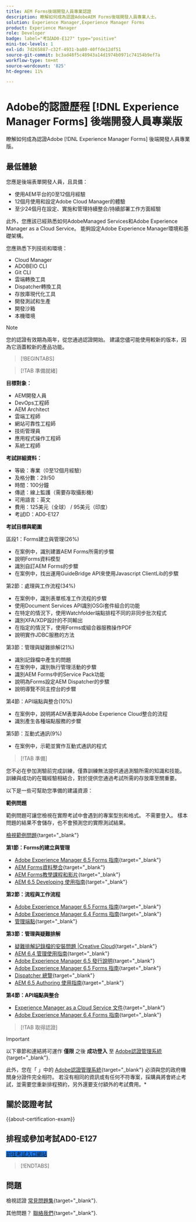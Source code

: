 ```yaml
---
title: AEM Forms後端開發人員專業認證
description: 瞭解如何成為認證AdobeAEM Forms後端開發人員專業人士。
solution: Experience Manager,Experience Manager Forms
product: Experience Manager
role: Developer
badge: label="考試AD0-E127" type="positive"
mini-toc-levels: 1
exl-id: 7d265887-c32f-4931-ba80-40ffde12df51
source-git-commit: bc3ad48f5c48943a14d1974b0971c74154b9ef7a
workflow-type: tm+mt
source-wordcount: '825'
ht-degree: 11%

---
```


# Adobe的認證歷程 [!DNL Experience Manager Forms] 後端開發人員專業版

瞭解如何成為認證Adobe [!DNL Experience Manager Forms] 後端開發人員專業版。

## 最低體驗

您應是後端表單開發人員，且具備：

* 使用AEM平台的0至12個月經驗
* 12個月使用和設定Adobe Cloud Manager的體驗
* 至少24個月在設定、實施和管理持續整合/持續部署工作方面經驗

此外，您應該已經熟悉如何AdobeManaged Services和Adobe Experience Manager as a Cloud Service。 能夠設定Adobe Experience Manager環境和基礎架構。

您應熟悉下列技術和環境：

* Cloud Manager
* ADOBEIO CLI
* Git CLI
* 雲端轉換工具
* Dispatcher轉換工具
* 存放庫現代化工具
* 開發測試和生產
* 開發沙箱
* 本機環境

>[!NOTE]
>
>您的認證有效期為兩年，從您通過認證開始。 建議您儘可能使用較新的版本，因為它涵蓋較新的產品功能。

>[!BEGINTABS]

>[!TAB 準備就緒]

**目標對象：**

* AEM開發人員
* DevOps工程師
* AEM Architect
* 雲端工程師
* 網站可靠性工程師
* 技術管理員
* 應用程式操作工程師
* 系統工程師

**考試詳細資料：**

* 等級：專業（0至12個月經驗）
* 及格分數：29/50
* 時間：100分鐘
* 傳遞：線上監護（需要存取攝影機）
* 可用語言：英文
* 費用：125美元（全球） / 95美元（印度）
* 考試ID：AD0-E127

**考試目標與範圍**

區段1：Forms建立與管理(26%)

* 在案例中，識別建置AEM Forms所需的步驟
* 說明Forms資料模型
* 識別自訂AEM Forms的步驟
* 在案例中，找出運用GuideBridge API來使用Javascript ClientLib的步驟

第2節：處理與工作流程(34%)

* 在案例中，識別表單核准工作流程的步驟
* 使用Document Services API識別OSGi套件組合的功能
* 在特定的情況下，使用Watchfolder端點排程不同的非同步批次程式
* 識別XFA/XDP設計的不同輸出
* 在指定的情況下，使用Forms或組合器服務操作PDF
* 說明實作JDBC服務的方法

第3節：管理與疑難排解(21%)

* 識別記錄檔中產生的問題
* 在案例中，識別執行管理活動的步驟
* 識別AEM Forms中的Service Pack功能
* 說明為Forms設定AEM Dispatcher的步驟
* 說明導覽不同主控台的步驟

第4節：API端點與整合(10%)

* 在案例中，說明將AEM表單與Adobe Experience Cloud整合的流程
* 識別產生各種端點服務的步驟

第5節：互動式通訊(9%)

* 在案例中，示範並實作互動式通訊的程式

>[!TAB 準備]

您不必在參加測驗前完成訓練，僅靠訓練無法提供通過測驗所需的知識和技能。 訓練與成功的在職經驗相結合，對於提供您通過考試所需的存放庫至關重要。

以下是一些可幫助您準備的建議資源：

**範例問題**

範例問題可讓您檢視在實際考試中會遇到的專案型別和格式。 不需要登入。 樣本問題的結果不會儲存，也不會預測您的實際測試結果。

[檢視範例問題](https://scorpion.caveon.com/launchpad/ad0-e127-adobe-experience-manager-backend-forms-developer-professional-copy-7s2acv){target="_blank"}

**第1節：Forms的建立與管理**

* [Adobe Experience Manager 6.5 Forms 指南](https://experienceleague.adobe.com/docs/experience-manager-65/forms/home.html){target="_blank"}
* [AEM Forms資料整合](https://experienceleague.adobe.com/docs/experience-manager-65/forms/form-data-model/data-integration.html#data-integration-overview){target="_blank"}
* [AEM Forms教學課程和影片](https://experienceleague.adobe.com/docs/experience-manager-learn/forms/overview.html){target="_blank"}
* [AEM 6.5 Developing 使用指南](https://experienceleague.adobe.com/docs/experience-manager-65/developing/home.html){target="_blank"}

**第2節：流程與工作流程**

* [Adobe Experience Manager 6.5 Forms 指南](https://experienceleague.adobe.com/docs/experience-manager-65/forms/home.html){target="_blank"}
* [Adobe Experience Manager 6.4 Forms 指南](https://experienceleague.adobe.com/docs/experience-manager-64/forms/home.html){target="_blank"}
* [管理端點](https://help.adobe.com/en_US/AEMForms/6.1/AdminHelp/WS92d06802c76abadb-5145d5d12905ce07e7-7ff6.2.html#WS92d06802c76abadb1c01fa7512905cdf2c9-7fd9.2){target="_blank"}

**第3節：管理與疑難排解**

* [疑難排解記錄檔的安裝問題 |Creative Cloud](https://helpx.adobe.com/creative-cloud/kb/troubleshoot-install-logs-cc.html){target="_blank"}
* [AEM 6.4 管理使用指南](https://experienceleague.adobe.com/docs/experience-manager-64/administering/home.html){target="_blank"}
* [Adobe Experience Manager 6.5 發行說明](https://experienceleague.adobe.com/docs/experience-manager-65/release-notes/home.html){target="_blank"}
* [Adobe Experience Manager 6.5 Forms 指南](https://experienceleague.adobe.com/docs/experience-manager-65/forms/home.html){target="_blank"}
* [Dispatcher 總覽](https://experienceleague.adobe.com/docs/experience-manager-dispatcher/using/dispatcher.html){target="_blank"}
* [AEM 6.5 Authoring 使用指南](https://experienceleague.adobe.com/docs/experience-manager-65/authoring/home.html){target="_blank"}

**第4節：API端點與整合**

* [Experience Manager as a Cloud Service 文件](https://experienceleague.adobe.com/docs/experience-manager-cloud-service/content/home.html){target="_blank"}
* [Adobe Experience Manager 6.4 Forms 指南](https://experienceleague.adobe.com/docs/experience-manager-64/forms/home.html){target="_blank"}

>[!TAB 取得認證]

>[!IMPORTANT]
>
>以下章節和連結將可運作 **僅限**  之後 **成功登入** 至 [Adobe認證管理系統](https://www.certmetrics.com/adobe){target="_blank"}.
>
>此外，您在「 」中的 [Adobe認證管理系統](https://www.certmetrics.com/adobe){target="_blank"} 必須與您的政府機關身分證件完全相符。 若沒有相同的資訊或有任何不符專案，採購員將會終止考試，並需要您重新排程預約，另外還要支付額外的考試費用。*


## 關於認證考試

{{about-certification-exam}}

## 排程或參加考試AD0-E127

<a href="https://www.certmetrics.com/adobe/candidate/examity_sso.aspx?eid=AD0-E127" target="_blank" class="spectrum-Button spectrum-Button--fill spectrum-Button--accent spectrum-Button--sizeM is-margin-bottom-big-big at-element-click-tracking" style="background-color:#1473E6">

<span class="spectrum-Button-label has-no-wrap">
   前往考試入口網站
</span>
</a>

>[!ENDTABS]

## 問題

檢視認證 [常見問題集](https://experienceleague.adobe.com/docs/certification/certification/faq.html){target="_blank"}.

其他問題？ [聯絡我們](mailto:certif@adobe.com){target="_blank"}.
